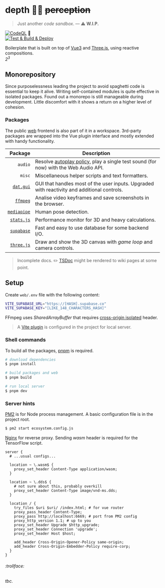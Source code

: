 # depth 🧘‍♀️ ~~perception~~

> Just another _code sandbox_. — :warning: **W.I.P.**

[![CodeQL](https://github.com/SubZtep/depth/actions/workflows/codeql-analysis.yml/badge.svg)](https://github.com/SubZtep/depth/actions/workflows/codeql-analysis.yml)
:balloon: \
[![Test & Build & Deploy](https://github.com/SubZtep/depth/actions/workflows/deploy.yml/badge.svg)](https://github.com/SubZtep/depth/actions/workflows/deploy.yml)

Boilerplate that is built on top of [Vue3](https://v3.vuejs.org/api/sfc-script-setup.html) and [Three.js](https://threejs.org/), using reactive compositions. \
_2<sup>3</sup>_

## Monorepository

Since purposelessness leading the project to avoid spaghetti code is essential to keep it alive. Writing self-contained modules is quite effective in isolated packages. Found out a monorepo is still manageable during development. Little discomfort with it shows a return on a higher level of cohesion.

### Packages

The public [web](./web#readme) frontend is also part of it in a workspace. 3rd-party packages are wrapped into the Vue plugin interface and mostly extended with handy functionality.

|                                  Package | Description                                                                                 |
| ---------------------------------------: | ------------------------------------------------------------------------------------------- |
|                                  `audio` | Resolve [autoplay policy](https://developer.chrome.com/blog/autoplay/#webaudio), play a single test sound (for now) with the Web Audio API.          |
|                                   `misc` | Miscellaneous helper scripts and text formatters.                                           |
|     [`dat.gui`](packages/dat.gui#readme) | GUI that handles most of the user inputs. Upgraded with reactivity and additional controls. |
|       [`ffmpeg`](packages/ffmpeg#readme) | Analise video keyframes and save screenshots in the browser.                                |
| [`mediapipe`](packages/mediapipe#readme) | Human pose detection.                                                                       |
|   [`stats.js`](packages/stats.js#readme) | Performance monitor for 3D and heavy calculations.                                          |
|   [`supabase`](packages/supabase#readme) | Fast and easy to use database for some backend I/O.                                         |
|   [`three.js`](packages/three.js#readme) | Draw and show the 3D canvas with _game loop_ and camera controls.                           |

> Incomplete docs. :pencil2: [TSDoc](https://tsdoc.org/) might be rendered to wiki pages at some point.

## Setup

Create `web/.env` file with the following content:

```sh
VITE_SUPABASE_URL="https://[HASH].supabase.co"
VITE_SUPABASE_KEY="[LIKE_148_CHARACTERS_HASH]"
```

FFmpeg uses _SharedArrayBuffer_ that requires [cross-origin isolated](https://developer.chrome.com/blog/enabling-shared-array-buffer/) header.

> A [Vite plugin](https://github.com/chaosprint/vite-plugin-cross-origin-isolation) is configured in the project for local server.

### Shell commands

To build all the packages, [pnpm](https://pnpm.io/installation) is required.

```sh
# download dependencies
$ pnpm install

# build packages and web
$ pnpm build

# run local server
$ pnpm dev
```

### Server hints

[PM2](https://pm2.keymetrics.io/docs/usage/quick-start/) is for Node process management. A basic configuration file is in the project root.

```sh
$ pm2 start ecosystem.config.js
```

[Nginx](https://docs.nginx.com/nginx/admin-guide/web-server/reverse-proxy/) for reverse proxy. Sending _wasm_ header is required for the TensorFlow script.

```nginx
server {
  # ...usual configs...

  location ~ \.wasm$ {
    proxy_set_header Content-Type application/wasm;
  }

  location ~ \.dds$ {
    # not sure about this, probably overkill
    proxy_set_header Content-Type image/vnd-ms.dds;
  }

  location / {
    try_files $uri $uri/ /index.html; # for vue router
    proxy_pass_header Content-Type;
    proxy_pass http://localhost:6669; # port from PM2 config
    proxy_http_version 1.1; # up to you
    proxy_set_header Upgrade $http_upgrade;
    proxy_set_header Connection 'upgrade';
    proxy_set_header Host $host;

    add_header Cross-Origin-Opener-Policy same-origin;
    add_header Cross-Origin-Embedder-Policy require-corp;
  }
}
```

###### :trollface:

_tbc._
